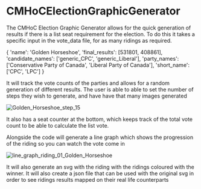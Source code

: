 # CMHoCElectionGraphicGenerator

The CMHoC Election Graphic Generator allows for the quick generation of results if there is a list seat requirement for the election. To do this it takes a specific input in the vote_data file, for as many ridings as required.

{ 'name': 'Golden Horseshoe',
    'final_results': [531801, 408861],
    'candidate_names': ['generic_CPC', 'generic_Liberal'],
    'party_names': ['Conservative Party of Canada', 'Liberal Party of Canada'],
    'short_name': ['CPC', 'LPC']
  }

It will track the vote counts of the parties and allows for a random generation of different results. The user is able to able to set the number of steps they wish to generate, and have have that many images generated 

![Golden_Horseshoe_step_15](https://github.com/user-attachments/assets/62642fb5-8243-43be-b677-468731c8087e)

It also has a seat counter at the bottom, which keeps track of the total vote count to be able to calculate the list vote.

Alongside the code will generate a line graph which shows the progression of the riding so you can watch the vote come in

![line_graph_riding_01_Golden_Horseshoe](https://github.com/user-attachments/assets/8b852668-5999-43af-a30d-81b094acfac1)

It will also generate an svg with the riding with the ridings coloured with the winner. It will also create a json file that can be used with the original svg in order to see ridings results mapped on their real life counterparts
